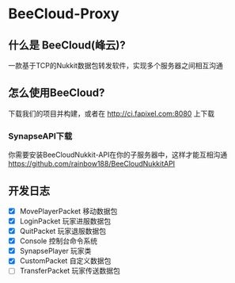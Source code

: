 # BeeCloud-Proxy
## 什么是 BeeCloud(峰云)?
一款基于TCP的Nukkit数据包转发软件，实现多个服务器之间相互沟通
## 怎么使用BeeCloud?
下载我们的项目并构建，或者在 http://ci.fapixel.com:8080 上下载
### SynapseAPI下载
你需要安装BeeCloudNukkit-API在你的子服务器中，这样才能互相沟通
https://github.com/rainbow188/BeeCloudNukkitAPI
## 开发日志
- [x] MovePlayerPacket 移动数据包
- [x] LoginPacket 玩家进服数据包
- [x] QuitPacket 玩家退服数据包
- [x] Console 控制台命令系统
- [x] SynapsePlayer 玩家类
- [x] CustomPacket 自定义数据包
- [ ] TransferPacket 玩家传送数据包
